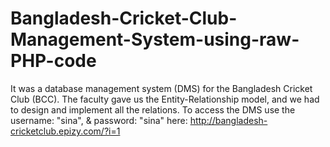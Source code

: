 # Bangladesh-Cricket-Club-Management-System-using-raw-PHP-code
It was a database management system (DMS) for the Bangladesh Cricket Club (BCC). The faculty gave us the Entity-Relationship model, and we had to design and implement all the relations. To access the DMS use the username: "sina", &amp; password: "sina" here: http://bangladesh-cricketclub.epizy.com/?i=1
